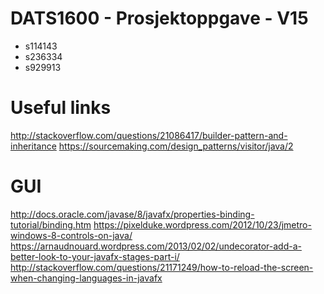 # DATS1600 - Prosjektoppgave - V15

* s114143
* s236334
* s929913

# Useful links
http://stackoverflow.com/questions/21086417/builder-pattern-and-inheritance
https://sourcemaking.com/design_patterns/visitor/java/2

# GUI
http://docs.oracle.com/javase/8/javafx/properties-binding-tutorial/binding.htm
https://pixelduke.wordpress.com/2012/10/23/jmetro-windows-8-controls-on-java/
https://arnaudnouard.wordpress.com/2013/02/02/undecorator-add-a-better-look-to-your-javafx-stages-part-i/
http://stackoverflow.com/questions/21171249/how-to-reload-the-screen-when-changing-languages-in-javafx
